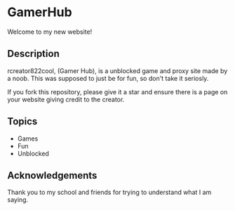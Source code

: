 # GamerHub
Welcome to my new website!

## Description

rcreator822cool, (Gamer Hub), is a unblocked game and proxy site made by a noob. This was supposed to just be for fun, so don't take it seriosly.

If you fork this repository, please give it a star and ensure there is a page on your website giving credit to the creator.

## Topics

- Games
- Fun
- Unblocked

## Acknowledgements

Thank you to my school and friends for trying to understand what I am saying.
